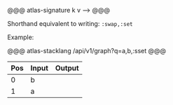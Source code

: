 @@@ atlas-signature
k
v
-->
@@@

Shorthand equivalent to writing: `:swap,:set` 

Example:

@@@ atlas-stacklang
/api/v1/graph?q=a,b,:sset
@@@

<table><thead><th>Pos</th><th>Input</th><th>Output</th></thead><tbody><tr>
<td>0</td>
<td>b</td>
<td></td>
</tr><tr>
<td>1</td>
<td>a</td>
<td></td>
</tr></tbody></table>
